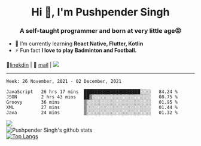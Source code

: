 <h1 align="center">Hi 👋, I'm Pushpender Singh</h1>
<h3 align="center">A self-taught programmer and born at very little age😜</h3>

- 🌱 I’m currently learning **React Native, Flutter, Kotlin**
- ⚡ Fun fact **I love to play Badminton and Football.**

👔[linekdin](https://www.linkedin.com/in/pushpender-singh-240061202/) | 📧 [mail](mailto:pushpendersingh@p2devs.com) | ![](https://komarev.com/ghpvc/?username=pushpender-singh-ap&color=blue)


---

<!--START_SECTION:waka-->
```text
Week: 26 November, 2021 - 02 December, 2021

JavaScript   26 hrs 17 mins  █████████████████████░░░░   84.24 % 
JSON         2 hrs 43 mins   ██▒░░░░░░░░░░░░░░░░░░░░░░   08.75 % 
Groovy       36 mins         ▒░░░░░░░░░░░░░░░░░░░░░░░░   01.95 % 
XML          27 mins         ▒░░░░░░░░░░░░░░░░░░░░░░░░   01.44 % 
Java         24 mins         ▒░░░░░░░░░░░░░░░░░░░░░░░░   01.32 % 
```
<!--END_SECTION:waka-->

<img align="left" src="https://github-readme-streak-stats.herokuapp.com/?user=pushpender-singh-ap&theme=dark" /></br>
![Pushpender Singh's github stats](https://github-readme-stats.vercel.app/api?username=pushpender-singh-ap&show_icons=true&theme=radical&count_private=true)</br>
[![Top Langs](https://github-readme-stats.vercel.app/api/top-langs/?username=pushpender-singh-ap&theme=radical)](https://github.com/pushpender-singh-ap/github-readme-stats)

